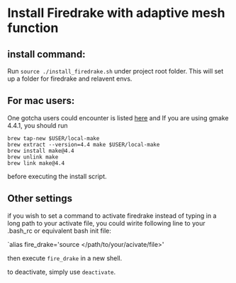 # Install Firedrake with adaptive mesh function

## install command:

Run `source ./install_firedrake.sh` under project root folder. This will set up a folder for firedrake and relavent envs.

## For mac users:

One gotcha users could encounter is listed [here](https://github.com/firedrakeproject/firedrake/issues/2793) and If you are using gmake 4.4.1, you should run

```{shell}
brew tap-new $USER/local-make
brew extract --version=4.4 make $USER/local-make
brew install make@4.4
brew unlink make
brew link make@4.4
```

before executing the install script.

## Other settings

if you wish to set a command to activate firedrake instead of typing in a long path to your activate file, you could wirite following line to your .bash_rc or equivalent bash init file:

`alias fire_drake='source </path/to/your/acivate/file>'

then execute `fire_drake` in a new shell.

to deactivate, simply use `deactivate`.
